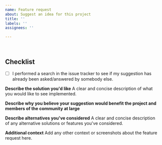 ```yaml
---
name: Feature request
about: Suggest an idea for this project
title: ''
labels: ''
assignees: ''

---
```


﻿<!--PLEASE READ THIS CAREFULLY: You *MUST* read and complete the checklist below, by placing an x into each [ ] (so that it shows '[x]', NOT '[ x]' or '[x ]'), BEFORE clicking on 'Submit new issue'. Failure to perform these steps, WHICH ARE ONLY THERE TO HELP *YOU*, will result in the issue being dismissed without warning.-->

Checklist
---------
- [ ] I performed a search in the issue tracker to see if my suggestion has already been asked/answered by somebody else.

**Describe the solution you'd like**
A clear and concise description of what you would like to see implemented.
<!-- DO NOT make requests for obscure, proprietary or licensed/commercial software that can not be legally distributed. Likewise do not suggest features/scripts that are unlikely to be useful to the community at large. Your issue will be dismissed without warning.-->

**Describe why you believe your suggestion would benefit the project and members of the community at large**
 
**Describe alternatives you've considered**
A clear and concise description of any alternative solutions or features you've considered.

**Additional context**
Add any other context or screenshots about the feature request here.
